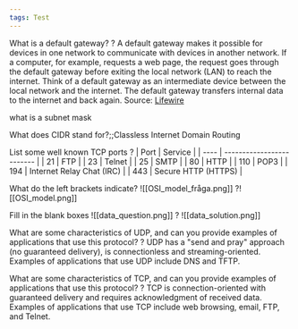 ```yaml
---
tags: Test
---
```


What is a default gateway?
?
A default gateway makes it possible for devices in one network to communicate with devices in another network. If a computer, for example, requests a web page, the request goes through the default gateway before exiting the local network (LAN) to reach the internet.
Think of a default gateway as an intermediate device between the local network and the internet. The default gateway transfers internal data to the internet and back again.
Source: [Lifewire](https://www.lifewire.com/what-is-a-default-gateway-817771)

what is a subnet mask

What does CIDR stand for?;;Classless Internet Domain Routing

List some well known TCP ports
?
| Port | Service                   |
| ---- | ------------------------- |
| 21   | FTP                       |
| 23   | Telnet                    |
| 25   | SMTP                      |
| 80   | HTTP                      |
| 110  | POP3                      |
| 194  | Internet Relay Chat (IRC) |
| 443  | Secure HTTP (HTTPS)       | 

What do the left brackets indicate?
![[OSI_model_fråga.png]]
?![[OSI_model.png]]

Fill in the blank boxes
![[data_question.png]]
?
![[data_solution.png]]

What are some characteristics of UDP, and can you provide examples of applications that use this protocol?
?
UDP has a "send and pray" approach (no guaranteed delivery), is connectionless and streaming-oriented. Examples of applications that use UDP include DNS and TFTP.

What are some characteristics of TCP, and can you provide examples of applications that use this protocol?
?
TCP is connection-oriented with guaranteed delivery and requires acknowledgment of received data. Examples of applications that use TCP include web browsing, email, FTP, and Telnet.